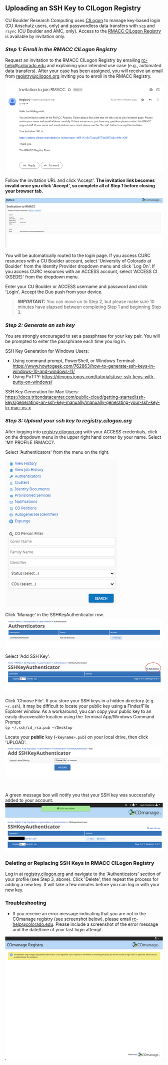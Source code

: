 ## Uploading an SSH Key to CILogon Registry  

CU Boulder Research Computing uses [CILogon](https://cilogon.org) to manage key-based login (CU Anschutz users, only) and passwordless data transfers with `scp` and `rsync` (CU Boulder and AMC, only). Access to the [RMACC CILogon Registry](https://registry.cilogon.org/registry/) is available by invitation only.

### *Step 1: Enroll in the RMACC CILogon Registry*

Request an invitation to the RMACC CILogon Registry by emailing <rc-help@colorado.edu> and explaining your intended use case (e.g., automated data transfers). After your case has been assigned, you will receive an email from <registry@cilogon.org> inviting you to enroll in the RMACC Registry. 
<br>

![](./registry-images/email_invitation.png)

Follow the invitation URL and click 'Accept'. __The invitation link becomes invalid once you click 'Accept', so complete all of Step 1 before closing your browser tab.__ 

![](./registry-images/accept_invitation.png)

You will be automatically routed to the login page. If you access CURC resources with a CU Boulder account, select 'University of Colorado at Boulder' from the Identity Provider dropdown menu and click 'Log On'. 
If you access CURC resources with an ACCESS account, select 'ACCESS CI (XSEDE)' from the dropdown menu.
<br>

Enter your CU Boulder or ACCESS username and password and click 'Login'. Accept the Duo push from your device.

> **_IMPORTANT:_** You can move on to Step 2, but please make sure 10 minutes have elapsed between completing Step 1 and beginning Step 3.

### *Step 2: Generate an ssh key*

You are strongly encouraged to set a passphrase for your key pair. You will be prompted to enter the passphrase each time you log in. 

SSH Key Generation for Windows Users: 
- Using command prompt, PowerShell, or Windows Terminal: https://www.howtogeek.com/762863/how-to-generate-ssh-keys-in-windows-10-and-windows-11/
- Using PuTTY: https://devops.ionos.com/tutorials/use-ssh-keys-with-putty-on-windows/

SSH Key Generation for Mac Users: 
https://docs.tritondatacenter.com/public-cloud/getting-started/ssh-keys/generating-an-ssh-key-manually/manually-generating-your-ssh-key-in-mac-os-x


### *Step 3: Upload your ssh key to [registry.cilogon.org](https://registry.cilogon.org/registry/)*

After logging into [registry.cilogon.org](https://registry.cilogon.org/registry/) with your ACCESS 
credentials, click on the dropdown menu in the upper right hand corner by your name. 
Select 'MY PROFILE (RMACC)'.

Select 'Authenticators' from the menu on the right. 
<br>

![](./registry-images/menu_options.png)
<br>

Click 'Manage' in the SSHKeyAuthenticator row. 
![](./registry-images/manage_sshkeyauthenticator.png)

Select 'Add SSH Key'.
![](./registry-images/add_sshkey.png)

Click 'Choose File'. If you store your SSH keys in a hidden directory (e.g. `~/.ssh`), it may be difficult to locate your public key using a Finder/File Explorer window. As a workaround, you can copy your public key to an easily discoverable location using the Terminal App/Windows Command Prompt: <br>`cp ~/.ssh/id_rsa.pub ~/Desktop`
<br>

Locate your __public__ key (`<keyname>.pub`) on your local drive, then click 'UPLOAD'.
![](./registry-images/upload_sshkey.png)

<br>

A green message box will notify you that your SSH key was successfully added to your account.
<br>
![](./registry-images/sshkeyadded.png)

### Deleting or Replacing SSH Keys in RMACC CILogon Registry

Log in at [registry.cilogon.org](https://registry.cilogon.org/registry/) and navigate to the 'Authenticators' section of your profile (see Step 3, above). Click 'Delete', then repeat the process for adding a new key. It will take a few minutes before you can log in with your new key.

### Troubleshooting

* If you receive an error message indicating that you are not in the COmanage registry (see screenshot below), please email <rc-help@colorado.edu>. Please include a screenshot of the error message and the date/time of your last login attempt.

![](./registry-images/notregistered_error.png)
<br>
